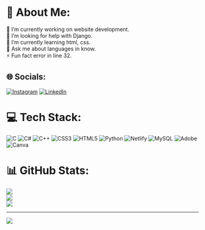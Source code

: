 # 💫 About Me:
🔭 I’m currently working on website development.<br>🤝 I’m looking for help with Django.<br>🌱 I’m currently learning html, css.<br>💬 Ask me about languages in know.<br>⚡ Fun fact error in line 32.


## 🌐 Socials:
[![Instagram](https://img.shields.io/badge/Instagram-%23E4405F.svg?logo=Instagram&logoColor=white)](https://www.instagram.com/iam._.gautham/) 
[![LinkedIn](https://img.shields.io/badge/LinkedIn-%230077B5.svg?logo=linkedin&logoColor=white)](https://www.linkedin.com/in/gauthamkrishnaj/) 

# 💻 Tech Stack:
![C](https://img.shields.io/badge/c-%2300599C.svg?style=for-the-badge&logo=c&logoColor=white) ![C#](https://img.shields.io/badge/c%23-%23239120.svg?style=for-the-badge&logo=csharp&logoColor=white) ![C++](https://img.shields.io/badge/c++-%2300599C.svg?style=for-the-badge&logo=c%2B%2B&logoColor=white) ![CSS3](https://img.shields.io/badge/css3-%231572B6.svg?style=for-the-badge&logo=css3&logoColor=white) ![HTML5](https://img.shields.io/badge/html5-%23E34F26.svg?style=for-the-badge&logo=html5&logoColor=white) ![Python](https://img.shields.io/badge/python-3670A0?style=for-the-badge&logo=python&logoColor=ffdd54) ![Netlify](https://img.shields.io/badge/netlify-%23000000.svg?style=for-the-badge&logo=netlify&logoColor=#00C7B7) ![MySQL](https://img.shields.io/badge/mysql-4479A1.svg?style=for-the-badge&logo=mysql&logoColor=white) ![Adobe](https://img.shields.io/badge/adobe-%23FF0000.svg?style=for-the-badge&logo=adobe&logoColor=white) ![Canva](https://img.shields.io/badge/Canva-%2300C4CC.svg?style=for-the-badge&logo=Canva&logoColor=white)
# 📊 GitHub Stats:
![](https://github-readme-stats.vercel.app/api?username=g4thxm&theme=dark&hide_border=false&include_all_commits=true&count_private=false)<br/>
![](https://github-readme-streak-stats.herokuapp.com/?user=g4thxm&theme=dark&hide_border=false)<br/>
![](https://github-readme-stats.vercel.app/api/top-langs/?username=g4thxm&theme=dark&hide_border=false&include_all_commits=true&count_private=false&layout=compact)

---
[![](https://visitcount.itsvg.in/api?id=g4thxm&icon=0&color=0)](https://visitcount.itsvg.in)

